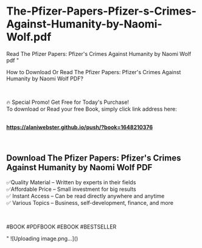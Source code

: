 # The-Pfizer-Papers-Pfizer-s-Crimes-Against-Humanity-by-Naomi-Wolf.pdf
Read The Pfizer Papers: Pfizer's Crimes Against Humanity by Naomi Wolf pdf
"<p>How to Download Or Read The Pfizer Papers: Pfizer's Crimes Against Humanity by Naomi Wolf PDF?</p>
<p>&nbsp;</p>
<p>&#128293;  Special Promo! Get Free for Today's Purchase!<br />To download or Read your free Book, simply click link address here:&nbsp;<br />&nbsp;</p>
<p><a href=""https://alaniwebster.github.io/push/?book=1648210376""><strong>https://alaniwebster.github.io/push/?book=1648210376</strong></a></p>
<p>&nbsp;</p>
<h2>Download The Pfizer Papers: Pfizer's Crimes Against Humanity by Naomi Wolf PDF</h2>
<p>&#x2705;Quality Material &ndash; Written by experts in their fields<br />&#x2705;Affordable Price &ndash; Small investment for big results<br />&#x2705; Instant Access &ndash; Can be read directly anywhere and anytime<br />&#x2705; Various Topics &ndash; Business, self-development, finance, and more</p>
<p>&nbsp;</p>
<p>#BOOK #PDFBOOK #EBOOK #BESTSELLER</p>
"
![Uploading image.png…]()
